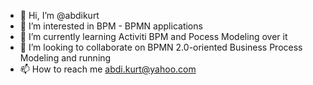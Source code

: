 - 👋 Hi, I’m @abdikurt
- 👀 I’m interested in BPM - BPMN applications
- 🌱 I’m currently learning Activiti BPM and Pocess Modeling over it
- 💞️ I’m looking to collaborate on BPMN 2.0-oriented Business Process Modeling and running
- 📫 How to reach me abdi.kurt@yahoo.com

<!---
abdikurt/abdikurt is a ✨ special ✨ repository because its `README.md` (this file) appears on your GitHub profile.
You can click the Preview link to take a look at your changes.
--->
